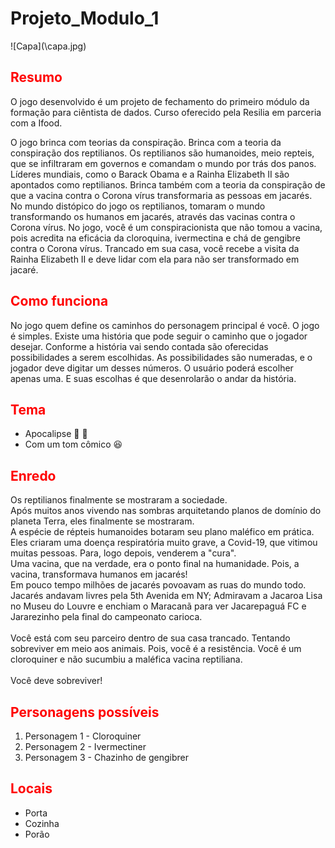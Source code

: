 <h1>Projeto_Modulo_1</h1>
![Capa](\capa.jpg)

<h2 style = 'color:red;'> Resumo </h2>
O jogo desenvolvido é um projeto de fechamento do primeiro módulo da formação para ciêntista de dados. Curso oferecido pela Resilia em parceria com a Ifood.  

O jogo brinca com teorias da conspiração. Brinca com a teoria da conspiração dos reptilianos. Os reptilianos são humanoides, meio repteis, que se infiltraram em governos e comandam o mundo por trás dos panos. Líderes mundiais, como o Barack Obama e a Rainha Elizabeth II são apontados como reptilianos. Brinca também com a teoria da conspiração de que a vacina contra o Corona vírus transformaria as pessoas em jacarés.
No mundo distópico do jogo os reptilianos, tomaram o mundo transformando os humanos em jacarés, através das vacinas contra o Corona vírus.
No jogo, você é um conspiracionista que não tomou a vacina, pois acredita na eficácia da cloroquina, ivermectina e chá de gengibre contra o Corona vírus.
Trancado em sua casa, você recebe a visita da Rainha Elizabeth II e deve lidar com ela para não ser transformado em jacaré.

<h2 style = 'color:red;'> Como funciona </h2>
No jogo quem define os caminhos do personagem principal é você. O jogo é simples. Existe uma história que pode seguir o caminho que o jogador desejar. Conforme a história vai sendo contada são oferecidas possibilidades a serem escolhidas. As possibilidades são numeradas, e o jogador deve digitar um desses números. O usuário poderá escolher apenas uma. E suas escolhas é que desenrolarão o andar da história.

<h2 style = 'color:red;'> Tema </h2>

- Apocalipse  :crocodile: :syringe:
- Com um tom cômico  :laughing:

<h2 style = 'color:red;'> Enredo </h2>
Os reptilianos finalmente se mostraram a sociedade.<br>
Após muitos anos vivendo nas sombras arquitetando planos de domínio do planeta Terra, eles finalmente se mostraram.<br>
A espécie de répteis humanoides botaram seu plano maléfico em prática. Eles criaram uma doença respiratória muito grave, a Covid-19, que vitimou muitas pessoas. Para, logo depois, venderem a "cura".<br>
Uma vacina, que na verdade, era o ponto final na humanidade. Pois, a vacina, transformava humanos em jacarés!<br>
Em pouco tempo milhões de jacarés povoavam as ruas do mundo todo. Jacarés andavam livres pela 5th Avenida em NY; Admiravam a Jacaroa Lisa no Museu do Louvre e enchiam o Maracanã para ver Jacarepaguá FC e Jararezinho pela final do campeonato carioca.<br>
<br>
Você está com seu parceiro dentro de sua casa trancado. Tentando sobreviver em meio aos animais. Pois, você é a resistência. Você é um cloroquiner e não sucumbiu a maléfica vacina reptiliana.<br>
<br>
Você deve sobreviver!

<h2 style = 'color:red;'> Personagens possíveis</h2>

1. Personagem 1 - Cloroquiner
2. Personagem 2 - Ivermectiner
3. Personagem 3 - Chazinho de gengibrer

<h2 style = 'color:red;'> Locais </h2>

- Porta
- Cozinha
- Porão
